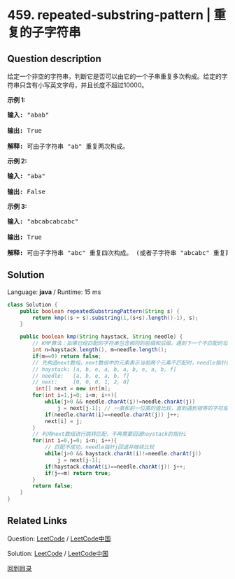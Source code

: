 ﻿# 459. repeated-substring-pattern | 重复的子字符串

## Question description

<!--If you want to use the English description, use <p>Given a string <code>s</code>, check if it can be constructed by taking a substring of it and appending multiple copies of the substring together.</p>

<p>&nbsp;</p>
<p><strong>Example 1:</strong></p>

<pre>
<strong>Input:</strong> s = &quot;abab&quot;
<strong>Output:</strong> true
<strong>Explanation:</strong> It is the substring &quot;ab&quot; twice.
</pre>

<p><strong>Example 2:</strong></p>

<pre>
<strong>Input:</strong> s = &quot;aba&quot;
<strong>Output:</strong> false
</pre>

<p><strong>Example 3:</strong></p>

<pre>
<strong>Input:</strong> s = &quot;abcabcabcabc&quot;
<strong>Output:</strong> true
<strong>Explanation:</strong> It is the substring &quot;abc&quot; four times or the substring &quot;abcabc&quot; twice.
</pre>

<p>&nbsp;</p>
<p><strong>Constraints:</strong></p>

<ul>
	<li><code>1 &lt;= s.length &lt;= 10<sup>4</sup></code></li>
	<li><code>s</code> consists of lowercase English letters.</li>
</ul>
 instead-->
<p>给定一个非空的字符串，判断它是否可以由它的一个子串重复多次构成。给定的字符串只含有小写英文字母，并且长度不超过10000。</p>

<p><strong>示例 1:</strong></p>

<pre>
<strong>输入:</strong> &quot;abab&quot;

<strong>输出:</strong> True

<strong>解释:</strong> 可由子字符串 &quot;ab&quot; 重复两次构成。
</pre>

<p><strong>示例 2:</strong></p>

<pre>
<strong>输入:</strong> &quot;aba&quot;

<strong>输出:</strong> False
</pre>

<p><strong>示例 3:</strong></p>

<pre>
<strong>输入:</strong> &quot;abcabcabcabc&quot;

<strong>输出:</strong> True

<strong>解释:</strong> 可由子字符串 &quot;abc&quot; 重复四次构成。 (或者子字符串 &quot;abcabc&quot; 重复两次构成。)
</pre>




## Solution

Language: **java**  /  Runtime: 15 ms

```java
class Solution {
    public boolean repeatedSubstringPattern(String s) {
        return kmp((s + s).substring(1,(s+s).length()-1), s);
    }

    public boolean kmp(String haystack, String needle) {
        // KMP算法：如果已经匹配的字符串包含相同的前缀和后缀，遇到下一个不匹配的位置时，指向needle的指针跳转到前缀的后一个位置，还是不匹配的话，再往前跳转后继续比较；先构造一个next数组来记录needle指针跳转的位置
        int n=haystack.length(), m=needle.length();
        if(m==0) return false;
        // 先构造next数组，next数组中的元素表示当前两个元素不匹配时，needle指针要跳转的位置
        // haystack: [a, b, e, a, b, a, b, e, a, b, f]
        // needle:   [a, b, e, a, b, f]
        // next:     [0, 0, 0, 1, 2, 0]
         int[] next = new int[m];
        for(int i=1,j=0; i<m; i++){
            while(j>0 && needle.charAt(i)!=needle.charAt(j)) 
                j = next[j-1]; // 一直和前一位置的值比较，直到遇到相等的字符或者j=0；j通过next[j-1]来回退
            if(needle.charAt(i)==needle.charAt(j)) j++;
            next[i] = j;
        }
        // 利用next数组进行跳转匹配，不再需要回退haystack的指针i
        for(int i=0,j=0; i<n; i++){
            // 匹配不成功，needle指针j回退并继续比较
            while(j>0 && haystack.charAt(i)!=needle.charAt(j))
                j = next[j-1];  
            if(haystack.charAt(i)==needle.charAt(j)) j++;
            if(j==m) return true;
        }
        return false;
    }
}


```



## Related Links

Question: [LeetCode](https://leetcode.com/problems/repeated-substring-pattern/description/)  /  [LeetCode中国](https://leetcode-cn.com/problems/repeated-substring-pattern/description/)

Solution: [LeetCode](https://leetcode.com/articles/repeated-substring-pattern/)  /  [LeetCode中国](https://leetcode-cn.com/articles/repeated-substring-pattern/)

[回到目录](../README.md)